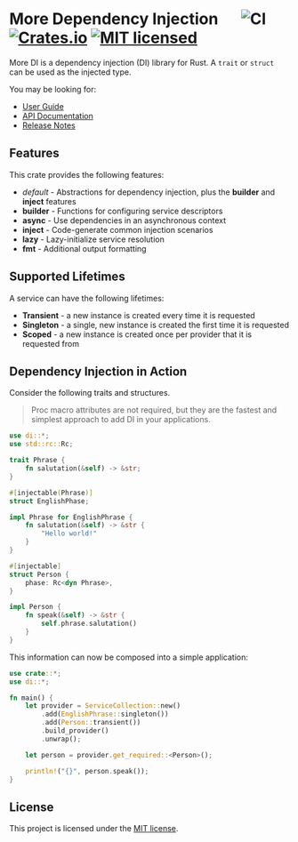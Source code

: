 # More Dependency Injection &emsp; ![CI][ci-badge] [![Crates.io][crates-badge]][crates-url] [![MIT licensed][mit-badge]][mit-url] 

[crates-badge]: https://img.shields.io/crates/v/more-di.svg
[crates-url]: https://crates.io/crates/more-di
[mit-badge]: https://img.shields.io/badge/license-MIT-blueviolet.svg
[mit-url]: https://github.com/commonsensesoftware/more-rs-di/blob/main/LICENSE
[ci-badge]: https://github.com/commonsensesoftware/more-rs-di/actions/workflows/ci.yml/badge.svg

More DI is a dependency injection (DI) library for Rust. A `trait` or `struct` can be used as the injected type.

You may be looking for:

- [User Guide](https://commonsensesoftware.github.io/more-rs-di)
- [API Documentation](https://docs.rs/more-di)
- [Release Notes](https://github.com/commonsensesoftware/more-rs-di/releases)

## Features

This crate provides the following features:

- _default_ - Abstractions for dependency injection, plus the **builder** and **inject** features
- **builder** - Functions for configuring service descriptors
- **async** - Use dependencies in an asynchronous context
- **inject** - Code-generate common injection scenarios
- **lazy** - Lazy-initialize service resolution
- **fmt** - Additional output formatting

## Supported Lifetimes

A service can have the following lifetimes:

- **Transient** - a new instance is created every time it is requested
- **Singleton** - a single, new instance is created the first time it is requested
- **Scoped** - a new instance is created once per provider that it is requested from

## Dependency Injection in Action

Consider the following traits and structures.

>Proc macro attributes are not required, but they are the fastest and simplest approach to add DI in your applications.

```rust
use di::*;
use std::rc::Rc;

trait Phrase {
    fn salutation(&self) -> &str;
}

#[injectable(Phrase)]
struct EnglishPhase;

impl Phrase for EnglishPhrase {
    fn salutation(&self) -> &str {
        "Hello world!"
    }
}

#[injectable]
struct Person {
    phase: Rc<dyn Phrase>,
}

impl Person {
    fn speak(&self) -> &str {
        self.phrase.salutation()
    }
}
```

This information can now be composed into a simple application:

```rust
use crate::*;
use di::*;

fn main() {
    let provider = ServiceCollection::new()
        .add(EnglishPhrase::singleton())
        .add(Person::transient())
        .build_provider()
        .unwrap();

    let person = provider.get_required::<Person>();

    println!("{}", person.speak());
}
```

## License

This project is licensed under the [MIT license].

[MIT license]: https://github.com/commonsensesoftware/more-rs-di/blob/main/LICENSE